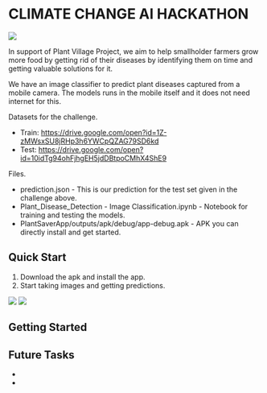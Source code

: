 # CLIMATE CHANGE AI HACKATHON

<img src = "https://raw.githubusercontent.com/akshayrana30/plant-disease-detection/master/pics/banner.png"/>

In support of Plant Village Project, we aim to help smallholder farmers grow more food by getting rid of their diseases by identifying them on time and getting valuable solutions for it.

We have an image classifier to predict plant diseases captured from a mobile camera. The models runs in the mobile itself and it does not need internet for this. 

Datasets for the challenge.
* Train: https://drive.google.com/open?id=1Z-zMWsxSU8jRHp3h6YWCpQZAG79SD6kd
* Test: https://drive.google.com/open?id=10idTg94ohFjhgEH5jdDBtpoCMhX4ShE9 


Files.
* prediction.json - This is our prediction for the test set given in the challenge above.
* Plant_Disease_Detection - Image Classification.ipynb - Notebook for training and testing the models.
* PlantSaverApp/outputs/apk/debug/app-debug.apk - APK you can directly install and get started.


## Quick Start

1. Download the apk and install the app. 
2. Start taking images and getting predictions.

<img src = "https://raw.githubusercontent.com/akshayrana30/plant-disease-detection/master/pics/screen1.jpg"/>
<img src = "https://raw.githubusercontent.com/akshayrana30/plant-disease-detection/master/pics/screen2.jpg"/>


## Getting Started




## Future Tasks

*
*



